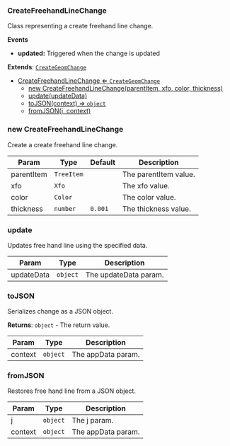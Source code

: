 <a name="CreateFreehandLineChange"></a>

### CreateFreehandLineChange 
Class representing a create freehand line change.**Events*** **updated:** Triggered when the change is updated


**Extends**: <code>[CreateGeomChange](api/Tools\CreateTools\Change\CreateGeomChange.md)</code>  

* [CreateFreehandLineChange ⇐ <code>CreateGeomChange</code>](#CreateFreehandLineChange)
    * [new CreateFreehandLineChange(parentItem, xfo, color, thickness)](#new-CreateFreehandLineChange)
    * [update(updateData)](#update)
    * [toJSON(context) ⇒ <code>object</code>](#toJSON)
    * [fromJSON(j, context)](#fromJSON)

<a name="new_CreateFreehandLineChange_new"></a>

### new CreateFreehandLineChange
Create a create freehand line change.


| Param | Type | Default | Description |
| --- | --- | --- | --- |
| parentItem | <code>TreeItem</code> |  | The parentItem value. |
| xfo | <code>Xfo</code> |  | The xfo value. |
| color | <code>Color</code> |  | The color value. |
| thickness | <code>number</code> | <code>0.001</code> | The thickness value. |

<a name="CreateFreehandLineChange+update"></a>

### update
Updates free hand line using the specified data.



| Param | Type | Description |
| --- | --- | --- |
| updateData | <code>object</code> | The updateData param. |

<a name="CreateFreehandLineChange+toJSON"></a>

### toJSON
Serializes change as a JSON object.


**Returns**: <code>object</code> - The return value.  

| Param | Type | Description |
| --- | --- | --- |
| context | <code>object</code> | The appData param. |

<a name="CreateFreehandLineChange+fromJSON"></a>

### fromJSON
Restores free hand line from a JSON object.



| Param | Type | Description |
| --- | --- | --- |
| j | <code>object</code> | The j param. |
| context | <code>object</code> | The appData param. |

